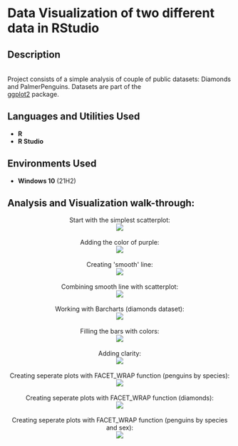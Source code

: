 <h1>Data Visualization of two different data in RStudio</h1>

<h2>Description</h2>
<br /> Project consists of a simple analysis of couple of public datasets: Diamonds and PalmerPenguins. Datasets are part of the <br/><a href="https://ggplot2.tidyverse.org/reference/diamonds.html">ggplot2</a> package. 
<br />

<h2>Languages and Utilities Used</h2>

- <b>R </b> 
- <b>R Studio</b>

<h2>Environments Used </h2>

- <b>Windows 10</b> (21H2)

<h2>Analysis and Visualization walk-through:</h2>

<p align="center">
Start with the simplest scatterplot: <br/>
<img src="https://github.com/miracle99shoh/portfolio/blob/main/diamonds_penguins%20data%20viz1.png"/>
<br />
<br />
Adding the color of purple:  <br/>
<img src="https://github.com/miracle99shoh/portfolio/blob/main/diamonds_penguins%20data%20viz2.png"/>
<br />
<br />
Creating 'smooth' line: <br/>
<img src="https://github.com/miracle99shoh/portfolio/blob/main/diamonds_penguins%20data%20viz3.png"/>
<br />
<br />
Combining smooth line with scatterplot:  <br/>
<img src="https://github.com/miracle99shoh/portfolio/blob/main/diamonds_penguins%20data%20viz4.png"/>
<br />
<br />
Working with Barcharts (diamonds dataset):  <br/>
<img src="https://github.com/miracle99shoh/portfolio/blob/main/diamonds_penguins%20data%20viz5.png"/>
<br />
<br />
Filling the bars with colors:  <br/>
<img src="https://github.com/miracle99shoh/portfolio/blob/main/diamonds_penguins%20data%20viz6.png"/>
<br />
<br />
Adding clarity:  <br/>
<img src="https://github.com/miracle99shoh/portfolio/blob/main/diamonds_penguins%20data%20viz7.png"/>
<br />
<br />
Creating seperate plots with FACET_WRAP function (penguins by species):  <br/>
<img src="https://github.com/miracle99shoh/portfolio/blob/main/diamonds_penguins%20data%20viz8.png"/>
<br />
<br />
Creating seperate plots with FACET_WRAP function (diamonds):  <br/>
<img src="https://github.com/miracle99shoh/portfolio/blob/main/diamonds_penguins%20data%20viz9.png"/>
<br />

<br />
Creating seperate plots with FACET_WRAP function (penguins by species and sex):  <br/>
<img src="https://github.com/miracle99shoh/portfolio/blob/main/diamonds_penguins%20data%20viz10.png"/>
</p>

<!--
 ```diff
- text in red
+ text in green
! text in orange
# text in gray
@@ text in purple (and bold)@@
```
--!>
